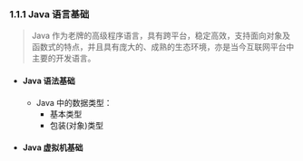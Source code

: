 ### 1.1.1 Java 语言基础

> Java 作为老牌的高级程序语言，具有跨平台，稳定高效，支持面向对象及函数式的特点，并且具有庞大的、成熟的生态环境，亦是当今互联网平台中主要的开发语言。

- #### Java 语法基础
    
    - Java 中的数据类型：
        - 基本类型
        - 包装(对象)类型

- #### Java 虚拟机基础

